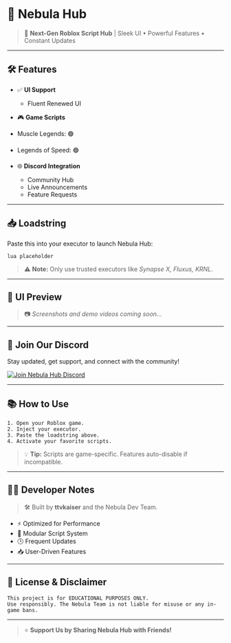# 🌌 Nebula Hub

> 🚀 **Next-Gen Roblox Script Hub** | Sleek UI • Powerful Features • Constant Updates

---

## 🛠️ Features

- ✅ **UI Support**
  - Fluent Renewed UI

- 🎮 **Game Scripts**
- Muscle Legends: 🟢
- Legends of Speed: 🟢

- 🌐 **Discord Integration**
  - Community Hub
  - Live Announcements
  - Feature Requests

---

## 📥 Loadstring

Paste this into your executor to launch Nebula Hub:

``lua
placeholder
``

> ⚠️ **Note:** Only use trusted executors like *Synapse X, Fluxus, KRNL*.

---

## 📸 UI Preview

> 📷 *Screenshots and demo videos coming soon...*

---

## 📢 Join Our Discord

Stay updated, get support, and connect with the community!

[![Join Nebula Hub Discord](https://img.shields.io/discord/000000000000000000?label=Join%20Discord&logo=discord&style=for-the-badge)](https://discord.gg/xbRqESfpD8)

---

## 📚 How to Use

```text
1. Open your Roblox game.
2. Inject your executor.
3. Paste the loadstring above.
4. Activate your favorite scripts.
```

> 💡 **Tip:** Scripts are game-specific. Features auto-disable if incompatible.

---

## 🧑‍💻 Developer Notes

> 🛠️ Built by **ttvkaiser** and the Nebula Dev Team.

- ⚡ Optimized for Performance
- 🧩 Modular Script System
- 🕒 Frequent Updates
- 📥 User-Driven Features

---

## 📄 License & Disclaimer

```
This project is for EDUCATIONAL PURPOSES ONLY.
Use responsibly. The Nebula Team is not liable for misuse or any in-game bans.
```

---

> ⭐ **Support Us by Sharing Nebula Hub with Friends!**
